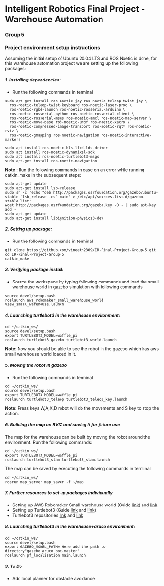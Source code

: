 # Intelligent Robotics Final Project - Warehouse Automation
### Group 5

### Project environment setup instructions

Assuming the initial setup of Ubuntu 20.04 LTS and ROS Noetic is done, for this warehouse automation project we are setting up the following packages:

##### 1. Installing dependencies:
- Run the following commands in terminal
```
sudo apt-get install ros-noetic-joy ros-noetic-teleop-twist-joy \
  ros-noetic-teleop-twist-keyboard ros-noetic-laser-proc \
  ros-noetic-rgbd-launch ros-noetic-rosserial-arduino \
  ros-noetic-rosserial-python ros-noetic-rosserial-client \
  ros-noetic-rosserial-msgs ros-noetic-amcl ros-noetic-map-server \
  ros-noetic-move-base ros-noetic-urdf ros-noetic-xacro \
  ros-noetic-compressed-image-transport ros-noetic-rqt* ros-noetic-rviz \
  ros-noetic-gmapping ros-noetic-navigation ros-noetic-interactive-markers
```
```
sudo apt install ros-noetic-hls-lfcd-lds-driver
sudo apt install ros-noetic-dynamixel-sdk
sudo apt install ros-noetic-turtlebot3-msgs
sudo apt-get install ros-noetic-navigation
```
**Note** : Run the following commands in case on an error while running catkin_make in the subsequent steps:
```
sudo apt-get update
sudo apt-get install lsb-release
sudo sh -c 'echo "deb http://packages.osrfoundation.org/gazebo/ubuntu-stable `lsb_release -cs` main" > /etc/apt/sources.list.d/gazebo-stable.list'
wget http://packages.osrfoundation.org/gazebo.key -O - | sudo apt-key add -
sudo apt-get update
sudo apt-get install libignition-physics3-dev
```

##### 2. Setting up package:
- Run the following commands in terminal
```
git clone https://github.com/vineeth2309/IR-Final-Project-Group-5.git
cd IR-Final-Project-Group-5
catkin_make
```

##### 3. Verifying package install:
- Source the workspace by typing following commands and load the small warehouse world in gazebo simulation with following commands
```
source devel/setup.bash
roslaunch aws_robomaker_small_warehouse_world view_small_warehouse.launch
```

##### 4. Launching turtlebot3 in the warehouse environment:
```
cd ~/catkin_ws/
source devel/setup.bash
export TURTLEBOT3_MODEL=waffle_pi
roslaunch turtlebot3_gazebo turtlebot3_world.launch
```
**Note**: Now you should be able to see the robot in the gazebo which has aws small warehouse world loaded in it.

##### 5. Moving the robot in gazebo
- Run the following commands in terminal
```
cd ~/catkin_ws/
source devel/setup.bash
export TURTLEBOT3_MODEL=waffle_pi
roslaunch turtlebot3_teleop turtlebot3_teleop_key.launch
```
**Note**: Press keys W,A,X,D robot will do the movements and S key to stop the action.

##### 6. Building the map on RVIZ and saving it for future use
The map for the warehouse can be built by moving the robot around the environment. Run the following commands:
```
cd ~/catkin_ws/
export TURTLEBOT3_MODEL=waffle_pi
roslaunch turtlebot3_slam turtlebot3_slam.launch
```
The map can be saved by executing the following commands in terminal
```
cd ~/catkin_ws/
rosrun map_server map_saver -f ~/map
```

##### 7. Further resources to set up packages individually
- Setting up AWS Robomaker Small warehouse world (Guide [link](https://www.youtube.com/watch?v=o5Nu2VuYZqA)) and [link](https://github.com/aws-robotics/aws-robomaker-small-warehouse-world)
- Setting up Turtlebot3 (Guide [link](https://www.youtube.com/watch?v=ji2kQXgCjeM&list=PLRG6WP3c31_XI3wlvHlx2Mp8BYqgqDURU&index=2) and [link](https://emanual.robotis.com/docs/en/platform/turtlebot3/quick-start/))
- Turtlebot3 repositories [link](https://github.com/ROBOTIS-GIT/turtlebot3) and [link](https://github.com/ROBOTIS-GIT/turtlebot3_simulations)

##### 8. Launching turtlebot3 in the warehouse+aruco environment:
```
cd ~/catkin_ws/
source devel/setup.bash
export GAZEBO_MODEL_PATH= Here add the path to directory"gazebo_aruco_box-master"
roslaunch pf_localisation main.launch
```

##### 9. To Do
- Add local planner for obstacle avoidance
